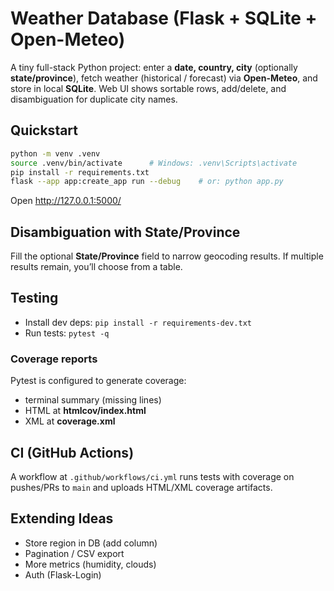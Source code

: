 # Weather Database (Flask + SQLite + Open-Meteo)

A tiny full-stack Python project: enter a **date, country, city** (optionally **state/province**), fetch weather (historical / forecast) via **Open-Meteo**, and store in local **SQLite**. Web UI shows sortable rows, add/delete, and disambiguation for duplicate city names.

## Quickstart
```bash
python -m venv .venv
source .venv/bin/activate      # Windows: .venv\Scripts\activate
pip install -r requirements.txt
flask --app app:create_app run --debug    # or: python app.py
```
Open http://127.0.0.1:5000/

## Disambiguation with State/Province
Fill the optional **State/Province** field to narrow geocoding results. If multiple results remain, you’ll choose from a table.

## Testing
- Install dev deps: `pip install -r requirements-dev.txt`
- Run tests: `pytest -q`

### Coverage reports
Pytest is configured to generate coverage:
- terminal summary (missing lines)
- HTML at **htmlcov/index.html**
- XML at **coverage.xml**

## CI (GitHub Actions)
A workflow at `.github/workflows/ci.yml` runs tests with coverage on pushes/PRs to `main` and uploads HTML/XML coverage artifacts.

## Extending Ideas
- Store region in DB (add column)
- Pagination / CSV export
- More metrics (humidity, clouds)
- Auth (Flask-Login)
